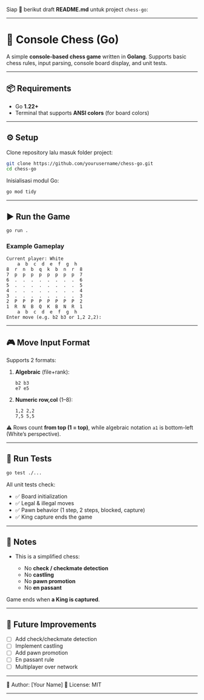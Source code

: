Siap 🚀 berikut draft **README.md** untuk project `chess-go`:

---

# 🏰 Console Chess (Go)

A simple **console-based chess game** written in **Golang**.
Supports basic chess rules, input parsing, console board display, and unit tests.

---

## 📦 Requirements

* Go **1.22+**
* Terminal that supports **ANSI colors** (for board colors)

---

## ⚙️ Setup

Clone repository lalu masuk folder project:

```bash
git clone https://github.com/yourusername/chess-go.git
cd chess-go
```

Inisialisasi modul Go:

```bash
go mod tidy
```

---

## ▶️ Run the Game

```bash
go run .
```

### Example Gameplay

```
Current player: White
    a  b  c  d  e  f  g  h
8  r  n  b  q  k  b  n  r  8
7  p  p  p  p  p  p  p  p  7
6  .  .  .  .  .  .  .  .  6
5  .  .  .  .  .  .  .  .  5
4  .  .  .  .  .  .  .  .  4
3  .  .  .  .  .  .  .  .  3
2  P  P  P  P  P  P  P  P  2
1  R  N  B  Q  K  B  N  R  1
    a  b  c  d  e  f  g  h
Enter move (e.g. b2 b3 or 1,2 2,2):
```

---

## 🎮 Move Input Format

Supports 2 formats:

1. **Algebraic** (file+rank):

   ```
   b2 b3
   e7 e5
   ```

2. **Numeric row,col** (1–8):

   ```
   1,2 2,2
   7,5 5,5
   ```

⚠️ Rows count **from top (1 = top)**, while algebraic notation `a1` is bottom-left (White’s perspective).

---

## 🧪 Run Tests

```bash
go test ./...
```

All unit tests check:

* ✅ Board initialization
* ✅ Legal & illegal moves
* ✅ Pawn behavior (1 step, 2 steps, blocked, capture)
* ✅ King capture ends the game

---

## 📌 Notes

* This is a simplified chess:

  * No **check / checkmate detection**
  * No **castling**
  * No **pawn promotion**
  * No **en passant**

Game ends when **a King is captured**.

---

## 🚀 Future Improvements

* [ ] Add check/checkmate detection
* [ ] Implement castling
* [ ] Add pawn promotion
* [ ] En passant rule
* [ ] Multiplayer over network

---

🔹 Author: \[Your Name]
🔹 License: MIT

---